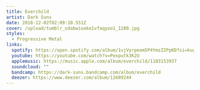```yaml
---
title: Everchild
artist: Dark Suns
date: 2018-12-02T02:09:10.551Z
cover: /upload/tumblr_odabwioake1vfaqyoo1_1280.jpg
styles:
  - Progressive Metal
links:
  spotify: https://open.spotify.com/album/1vjVyrpeom5P4YmzZIPpKD?si=kugSmix5QKG5BpArPC1GKQ
  youtube: https://youtube.com/watch?v=Pexputk3K2U
  applemusic: https://music.apple.com/album/everchild/1103153937
  soundcloud: ""
  bandcamp: https://dark-suns.bandcamp.com/album/everchild
  deezer: https://www.deezer.com/album/12689244
---
```

